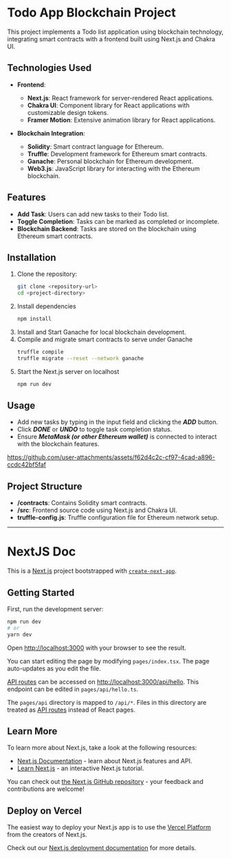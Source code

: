 # Todo App Blockchain Project

This project implements a Todo list application using blockchain technology, integrating smart contracts with a frontend built using Next.js and Chakra UI.

## Technologies Used

- **Frontend**:
  - **Next.js**: React framework for server-rendered React applications.
  - **Chakra UI**: Component library for React applications with customizable design tokens.
  - **Framer Motion**: Extensive animation library for React applications.

- **Blockchain Integration**:
  - **Solidity**: Smart contract language for Ethereum.
  - **Truffle**: Development framework for Ethereum smart contracts.
  - **Ganache**: Personal blockchain for Ethereum development.
  - **Web3.js**: JavaScript library for interacting with the Ethereum blockchain.

## Features

- **Add Task**: Users can add new tasks to their Todo list.
- **Toggle Completion**: Tasks can be marked as completed or incomplete.
- **Blockchain Backend**: Tasks are stored on the blockchain using Ethereum smart contracts.

## Installation

1. Clone the repository:
   ```bash
   git clone <repository-url>
   cd <project-directory>
   ```
2. Install dependencies
   ```bash
   npm install
   ```
3. Install and Start Ganache for local blockchain development.
4. Compile and migrate smart contracts to serve under Ganache
   ```bash
   truffle compile
   truffle migrate --reset --network ganache
   ```
5. Start the Next.js server on localhost
   ```bash
   npm run dev
   ```

## Usage
 - Add new tasks by typing in the input field and clicking the <em><strong>ADD</strong></em> button.
 - Click <em><strong>DONE</strong></em> or <em><strong>UNDO</strong></em> to toggle task completion status.
 - Ensure <em><strong>MetaMask (or other Ethereum wallet)</strong></em> is connected to interact with the blockchain features.

https://github.com/user-attachments/assets/f62d4c2c-cf97-4cad-a896-ccdc42bf5faf

## Project Structure
- **/contracts**: Contains Solidity smart contracts.
- **/src**: Frontend source code using Next.js and Chakra UI.
- **truffle-config.js**: Truffle configuration file for Ethereum network setup.

---

# NextJS Doc

This is a [Next.js](https://nextjs.org/) project bootstrapped with [`create-next-app`](https://github.com/vercel/next.js/tree/canary/packages/create-next-app).

## Getting Started

First, run the development server:

```bash
npm run dev
# or
yarn dev
```

Open [http://localhost:3000](http://localhost:3000) with your browser to see the result.

You can start editing the page by modifying `pages/index.tsx`. The page auto-updates as you edit the file.

[API routes](https://nextjs.org/docs/api-routes/introduction) can be accessed on [http://localhost:3000/api/hello](http://localhost:3000/api/hello). This endpoint can be edited in `pages/api/hello.ts`.

The `pages/api` directory is mapped to `/api/*`. Files in this directory are treated as [API routes](https://nextjs.org/docs/api-routes/introduction) instead of React pages.

## Learn More

To learn more about Next.js, take a look at the following resources:

- [Next.js Documentation](https://nextjs.org/docs) - learn about Next.js features and API.
- [Learn Next.js](https://nextjs.org/learn) - an interactive Next.js tutorial.

You can check out [the Next.js GitHub repository](https://github.com/vercel/next.js/) - your feedback and contributions are welcome!

## Deploy on Vercel

The easiest way to deploy your Next.js app is to use the [Vercel Platform](https://vercel.com/new?utm_medium=default-template&filter=next.js&utm_source=create-next-app&utm_campaign=create-next-app-readme) from the creators of Next.js.

Check out our [Next.js deployment documentation](https://nextjs.org/docs/deployment) for more details.
